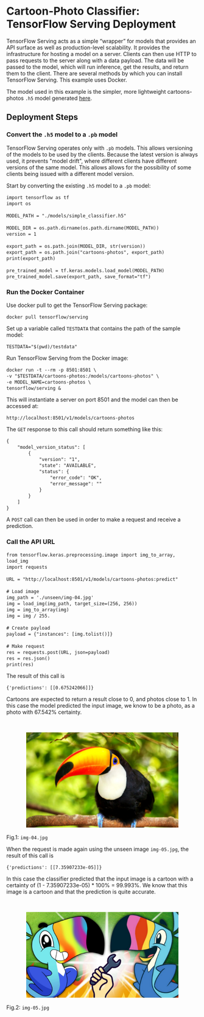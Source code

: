 # Cartoon-Photo Classifier: TensorFlow Serving Deployment

TensorFlow Serving acts as a simple “wrapper” for models that provides an API surface as well as production-level scalability. It provides the infrastructure for hosting a model on a server. Clients can then use HTTP to pass requests to the server along with a data payload. The data will be passed to the model, which will run inference, get the results, and return them to the client. There are several methods by which you can install TensorFlow Serving. This example uses Docker.

The model used in this example is the simpler, more lightweight cartoons-photos ```.h5``` model generated [here](https://github.com/Carla-de-Beer/cartoon-photo-classifier/tree/main/classifier).


## Deployment Steps
### Convert the ```.h5``` model to a ```.pb``` model

TensorFlow Serving operates only with ```.pb``` models. This allows versioning of the models to be used by the clients. Because the latest version is always used, it prevents "model drift", where different clients have different versions of the same model. This allows allows for the possibility of some clients being issued with a different model version.

Start by converting the existing ```.h5``` model to a ```.pb``` model:

```
import tensorflow as tf
import os

MODEL_PATH = "./models/simple_classifier.h5"

MODEL_DIR = os.path.dirname(os.path.dirname(MODEL_PATH))
version = 1

export_path = os.path.join(MODEL_DIR, str(version))
export_path = os.path.join("cartoons-photos", export_path)
print(export_path)

pre_trained_model = tf.keras.models.load_model(MODEL_PATH)
pre_trained_model.save(export_path, save_format="tf")
```

### Run the Docker Container

Use docker pull to get the TensorFlow Serving package:

```
docker pull tensorflow/serving
```

Set up a variable called ```TESTDATA``` that contains the path of the sample model:

```
TESTDATA="$(pwd)/testdata"
```

Run TensorFlow Serving from the Docker image:

```
docker run -t --rm -p 8501:8501 \
-v "$TESTDATA/cartoons-photos:/models/cartoons-photos" \
-e MODEL_NAME=cartoons-photos \
tensorflow/serving &
```

This will instantiate a server on port 8501 and the model can then be accessed at:

```
http://localhost:8501/v1/models/cartoons-photos
```

The ```GET``` response to this call should return something like this:

```
{
    "model_version_status": [
        {
            "version": "1",
            "state": "AVAILABLE",
            "status": {
                "error_code": "OK",
                "error_message": ""
            }
        }
    ]
}
```

A ```POST``` call can then be used in order to make a request and receive a prediction.

### Call the API URL
```
from tensorflow.keras.preprocessing.image import img_to_array, load_img
import requests

URL = "http://localhost:8501/v1/models/cartoons-photos:predict"

# Load image
img_path = './unseen/img-04.jpg'
img = load_img(img_path, target_size=(256, 256))
img = img_to_array(img)
img = img / 255.

# Create payload
payload = {"instances": [img.tolist()]}

# Make request
res = requests.post(URL, json=payload)
res = res.json()
print(res)
```

The result of this call is

```
{'predictions': [[0.675242066]]}
```

Cartoons are expected to return a result close to 0, and photos close to 1. In this case the model predicted the input image, we know to be a photo, as a photo with 67.542% certainty.

<br/>
<p align="center">
  <img src="unseen/img-04.jpg" width="400px" alt="joinplot_cartoons"/>
  <figcaption>Fig.1: <code>img-04.jpg</code></figcaption>
</p>

When the request is made again using the unseen image ```img-05.jpg```, the result of this call is

```
{'predictions': [[7.35907233e-05]]}
```

In this case the classifier predicted that the input image is a cartoon with a certainty of (1 - 7.35907233e-05) * 100% = 99.993%. We know that this image is a cartoon and that the prediction is quite accurate.

<br/>
<p align="center">
  <img src="unseen/img-05.jpg" width="400px" alt="joinplot_cartoons"/>
  <figcaption>Fig.2: <code>img-05.jpg</code></figcaption>
</p>
